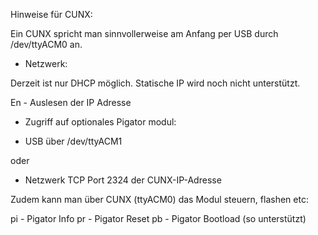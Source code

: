 

Hinweise für CUNX:

Ein CUNX spricht man sinnvollerweise am Anfang per USB durch /dev/ttyACM0 an.

* Netzwerk:

Derzeit ist nur DHCP möglich. Statische IP wird noch nicht unterstützt.

En - Auslesen der IP Adresse

* Zugriff auf optionales Pigator modul:

- USB über /dev/ttyACM1

oder

- Netzwerk TCP Port 2324 der CUNX-IP-Adresse

Zudem kann man über CUNX (ttyACM0) das Modul steuern, flashen etc:

pi - Pigator Info
pr - Pigator Reset
pb - Pigator Bootload (so unterstützt)

